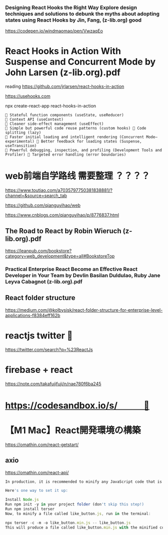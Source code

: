 ### Designing React Hooks the Right Way Explore design techniques and solutions to debunk the myths about adopting states using React Hooks by Jin, Fang, (z-lib.org) good
https://codepen.io/windmaomao/pen/VwzaqEo



# React Hooks in Action With Suspense and Concurrent Mode by John Larsen (z-lib.org).pdf
reading
https://github.com/jrlarsen/react-hooks-in-action

https://usehooks.com

npx create-react-app react-hooks-in-action

```react
 Stateful function components (useState, useReducer)
 Context API (useContext)
 Cleaner side-effect management (useEffect)
 Simple but powerful code reuse patterns (custom hooks)  Code splitting (lazy)
 Faster initial loading and intelligent rendering (Concurrent Mode—experimental)  Better feedback for loading states (Suspense, useTransition)
 Powerful debugging, inspection, and profiling (Development Tools and Profiler)  Targeted error handling (error boundaries)
```

# web前端自学路线 需要整理 ？？？？
https://www.toutiao.com/a7035797750381838881/?channel=&source=search_tab

https://github.com/qianguyihao/web

https://www.cnblogs.com/qianguyihao/p/8776837.html

## The Road to React by Robin Wieruch (z-lib.org).pdf
https://leanpub.com/bookstore?category=web_development&type=all#BookstoreTop

### Practical Enterprise React Become an Effective React Developer in Your Team by Devlin Basilan Duldulao, Ruby Jane Leyva Cabagnot (z-lib.org).pdf

## React folder structure
https://medium.com/@kolbysisk/react-folder-structure-for-enterprise-level-applications-f8384eff162b

# reactjs twitter 🔴
https://twitter.com/search?q=%23ReactJs

# firebase + react
https://note.com/takafujifuji/n/nae780f6ba245

# https://codesandbox.io/s/　　　🔴

# 【M1 Mac】React開発環境の構築
https://omathin.com/react-getstart/

## axio
https://omathin.com/react-api/

```javascript
In production, it is recommended to minify any JavaScript code that is included with your application. Minification can help your website load several times faster, especially as the size of your JavaScript source code grows.

Here's one way to set it up:

Install Node.js
Run npm init -y in your project folder (don't skip this step!)
Run npm install terser
Now, to minify a file called like_button.js, run in the terminal:

npx terser -c -m -o like_button.min.js -- like_button.js
This will produce a file called like_button.min.js with the minified code in the same directory. If you're typing this often, you can create an npm script to give this command a name.
```

